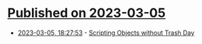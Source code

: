 # [Published on 2023-03-05](index.md)

* [2023-03-05, 18:27:53](https://lobste.rs/s/uphsej/scripting_objects_without_trash_day) - [Scripting Objects without Trash Day](https://capitalex.codeberg.page/scripting-languages-without-gcs/)
